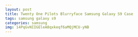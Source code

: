 ```yaml
---
layout: post
title: Twenty One Pilots Blurryface Samsung Galaxy S9 Case
tags: samsung galaxy s9
categories: samsung
img: 14PqGvNIIGEleA8qxkeqf6aMQjMCU-yNB
---
```

